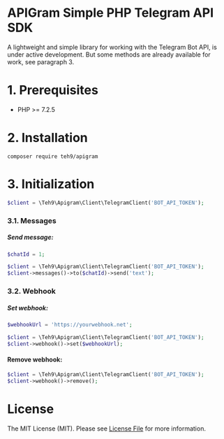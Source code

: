 # APIGram Simple PHP Telegram API SDK
A lightweight and simple library for working with the Telegram Bot API, is under active development. But some methods are already available for work, see paragraph 3.

# 1. Prerequisites
- PHP >= 7.2.5

# 2. Installation
```
composer require teh9/apigram
```

# 3. Initialization

```php 
$client = \Teh9\Apigram\Client\TelegramClient('BOT_API_TOKEN');
```
### 3.1. Messages
##### Send message:

```php
$chatId = 1;

$client = \Teh9\Apigram\Client\TelegramClient('BOT_API_TOKEN');
$client->messages()->to($chatId)->send('text');
```

### 3.2. Webhook
##### Set webhook:
```php
$webhookUrl = 'https://yourwebhook.net';

$client = \Teh9\Apigram\Client\TelegramClient('BOT_API_TOKEN');
$client->webhook()->set($webhookUrl);
```

#### Remove webhook:
```php
$client = \Teh9\Apigram\Client\TelegramClient('BOT_API_TOKEN');
$client->webhook()->remove();
```

# License
The MIT License (MIT). Please see <a href="https://github.com/teh9/apigram/blob/master/LICENSE">License File</a> for more information.
